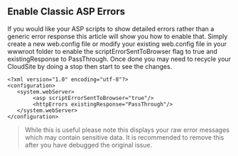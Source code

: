## Enable Classic ASP Errors

If you would like your ASP scripts to show detailed errors rather than a generic error response this article will show you how to enable that. Simply create a new web.config file or modify your existing web.config file in your wwwroot folder to enable the scriptErrorSentToBrowser flag to true and existingResponse to PassThrough. Once done you may need to recycle your CloudSite by doing a stop then start to see the changes.

```
<?xml version="1.0" encoding="utf-8"?>
<configuration>
   <system.webServer>
		<asp scriptErrorSentToBrowser="true"/>
		<httpErrors existingResponse="PassThrough"/>
   </system.webServer>
</configuration>
```

> While this is useful please note this displays your raw error messages which may contain sensitive data. It is recommended to remove this after you have debugged the original issue.
